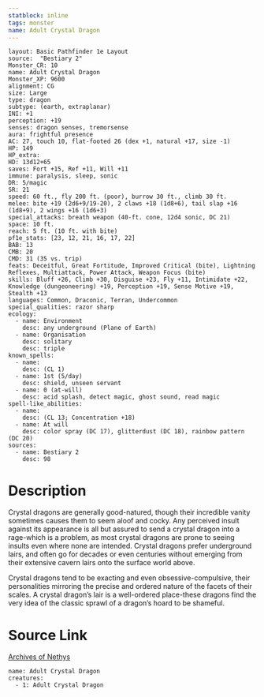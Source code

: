 ```yaml
---
statblock: inline
tags: monster
name: Adult Crystal Dragon
---
```

```statblock
layout: Basic Pathfinder 1e Layout
source:  "Bestiary 2"
Monster_CR: 10
name: Adult Crystal Dragon
Monster_XP: 9600
alignment: CG
size: Large
type: dragon
subtype: (earth, extraplanar)
INI: +1
perception: +19
senses: dragon senses, tremorsense
aura: frightful presence
AC: 27, touch 10, flat-footed 26 (dex +1, natural +17, size -1)
HP: 149
HP_extra: 
HD: 13d12+65
saves: Fort +15, Ref +11, Will +11
immune: paralysis, sleep, sonic
DR: 5/magic
SR: 21
speed: 60 ft., fly 200 ft. (poor), burrow 30 ft., climb 30 ft.
melee: bite +19 (2d6+9/19-20), 2 claws +18 (1d8+6), tail slap +16 (1d8+9), 2 wings +16 (1d6+3)
special_attacks: breath weapon (40-ft. cone, 12d4 sonic, DC 21)
space: 10 ft.
reach: 5 ft. (10 ft. with bite)
pf1e_stats: [23, 12, 21, 16, 17, 22]
BAB: 13
CMB: 20
CMD: 31 (35 vs. trip)
feats: Deceitful, Great Fortitude, Improved Critical (bite), Lightning Reflexes, Multiattack, Power Attack, Weapon Focus (bite)
skills: Bluff +26, Climb +30, Disguise +23, Fly +11, Intimidate +22, Knowledge (dungeoneering) +19, Perception +19, Sense Motive +19, Stealth +13
languages: Common, Draconic, Terran, Undercommon
special_qualities: razor sharp
ecology:
  - name: Environment
    desc: any underground (Plane of Earth)
  - name: Organisation
    desc: solitary
    desc: triple
known_spells:
  - name:
    desc: (CL 1)
  - name: 1st (5/day)
    desc: shield, unseen servant
  - name: 0 (at-will)
    desc: acid splash, detect magic, ghost sound, read magic
spell-like_abilities:
  - name:
    desc: (CL 13; Concentration +18)
  - name: At will
    desc: color spray (DC 17), glitterdust (DC 18), rainbow pattern (DC 20)
sources:
  - name: Bestiary 2
    desc: 98
```
# Description
Crystal dragons are generally good-natured, though their incredible vanity sometimes causes them to seem aloof and cocky. Any perceived insult against its appearance is all but assured to send a crystal dragon into a rage-which is a problem, as most crystal dragons are prone to seeing insults even where none are intended. Crystal dragons prefer underground lairs, and often go for decades or even centuries without emerging from their extensive cavern lairs onto the surface world above. 

Crystal dragons tend to be exacting and even obsessive-compulsive, their personalities mirroring the precise and ordered nature of the facets of their scales. A crystal dragon’s lair is a well-ordered place-these dragons find the very idea of the classic sprawl of a dragon’s hoard to be shameful.
# Source Link
[Archives of Nethys](https://aonprd.com/MonsterDisplay.aspx?ItemName=Adult%20Crystal%20Dragon)
```encounter-table
name: Adult Crystal Dragon
creatures:
  - 1: Adult Crystal Dragon
```
